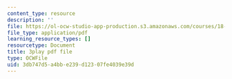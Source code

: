 ```yaml
---
content_type: resource
description: ''
file: https://ol-ocw-studio-app-production.s3.amazonaws.com/courses/18-01sc-single-variable-calculus-fall-2010/3db747d5a4bbe239d12307fe4039e39d_Bv9kVDcj7yo.pdf
file_type: application/pdf
learning_resource_types: []
resourcetype: Document
title: 3play pdf file
type: OCWFile
uid: 3db747d5-a4bb-e239-d123-07fe4039e39d
---
```


